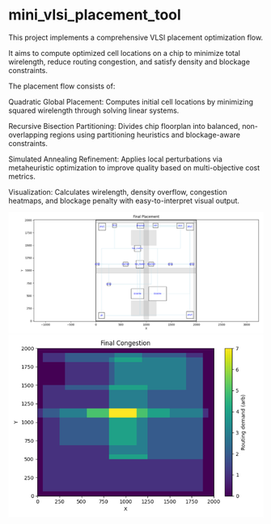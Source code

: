 # mini_vlsi_placement_tool

This project implements a comprehensive VLSI placement optimization flow.

It aims to compute optimized cell locations on a chip to minimize total wirelength, reduce routing congestion, and satisfy density and blockage constraints.

The placement flow consists of:  

Quadratic Global Placement: Computes initial cell locations by minimizing squared wirelength through solving linear systems. 

Recursive Bisection Partitioning: Divides chip floorplan into balanced, non-overlapping regions using partitioning heuristics and blockage-aware constraints.

Simulated Annealing Refinement: Applies local perturbations via metaheuristic optimization to improve quality based on multi-objective cost metrics.

Visualization: Calculates wirelength, density overflow, congestion heatmaps, and blockage penalty with easy-to-interpret visual output.



![Placement Layout](Figure_1.png)        ![Congestion Layout](Figure_2.png)


